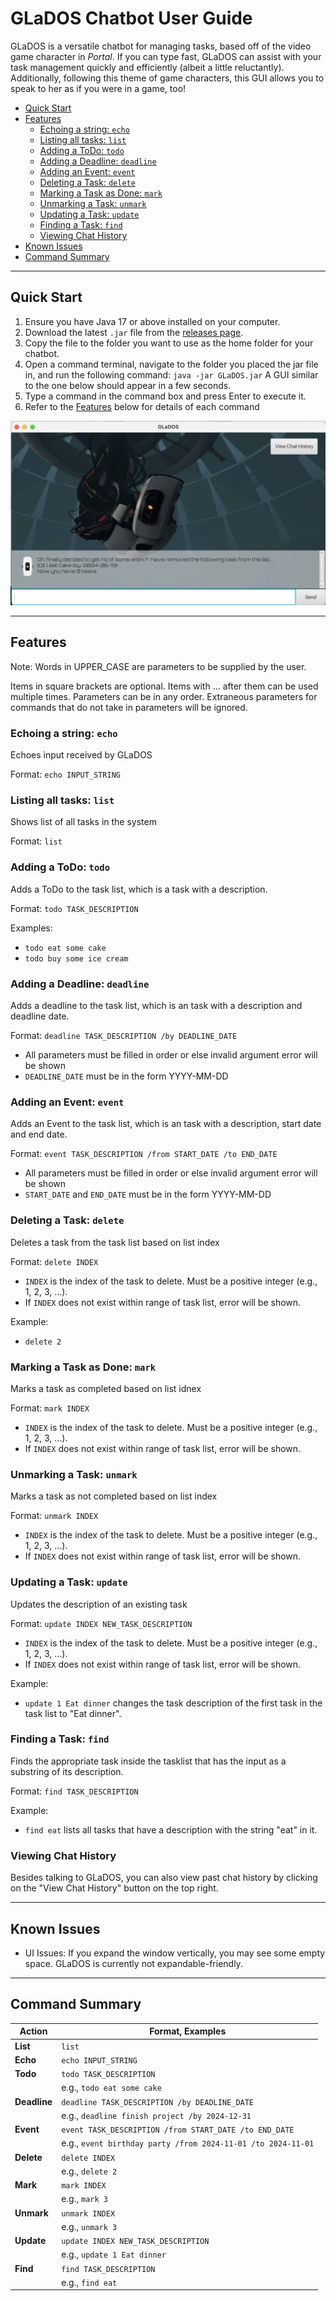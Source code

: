 # GLaDOS Chatbot User Guide

GLaDOS is a versatile chatbot for managing tasks, based off of the video game character in _Portal_. If you can type fast, GLaDOS can assist with your task management quickly and efficiently (albeit a little reluctantly). Additionally, following this theme of game characters, this GUI allows you to speak to her as if you were in a game, too!

- [Quick Start](#quick-start)
- [Features](#features)
  - [Echoing a string: `echo`](#echoing-a-string-echo)
  - [Listing all tasks: `list`](#listing-all-tasks-list)
  - [Adding a ToDo: `todo`](#adding-a-todo-todo)
  - [Adding a Deadline: `deadline`](#adding-a-deadline-deadline)
  - [Adding an Event: `event`](#adding-an-event-event)
  - [Deleting a Task: `delete`](#deleting-a-task-delete)
  - [Marking a Task as Done: `mark`](#marking-a-task-as-done-mark)
  - [Unmarking a Task: `unmark`](#unmarking-a-task-unmark)
  - [Updating a Task: `update`](#updating-a-task-update)
  - [Finding a Task: `find`](#finding-a-task-find)
  - [Viewing Chat History](#viewing-chat-history)
- [Known Issues](#known-issues)
- [Command Summary](#command-summary)

---

## Quick Start

1. Ensure you have Java 17 or above installed on your computer.
2. Download the latest `.jar` file from the [releases page](https://github.com/jayjay19630/ip/releases).
3. Copy the file to the folder you want to use as the home folder for your chatbot.
4. Open a command terminal, navigate to the folder you placed the jar file in, and run the following command:
   `java -jar GLaDOS.jar`
   A GUI similar to the one below should appear in a few seconds.
5. Type a command in the command box and press Enter to execute it.
6. Refer to the [Features](#features) below for details of each command

![Glados Image](./Ui.png)

---

## Features

Note: Words in UPPER_CASE are parameters to be supplied by the user.

Items in square brackets are optional.
Items with …​ after them can be used multiple times.
Parameters can be in any order.
Extraneous parameters for commands that do not take in parameters will be ignored.

### Echoing a string: `echo`

Echoes input received by GLaDOS

Format: `echo INPUT_STRING`

### Listing all tasks: `list`

Shows list of all tasks in the system

Format: `list`

### Adding a ToDo: `todo`

Adds a ToDo to the task list, which is a task with a description.

Format: `todo TASK_DESCRIPTION`

Examples:

- `todo eat some cake`
- `todo buy some ice cream`

### Adding a Deadline: `deadline`

Adds a deadline to the task list, which is an task with a description and deadline date.

Format: `deadline TASK_DESCRIPTION /by DEADLINE_DATE`

- All parameters must be filled in order or else invalid argument error will be shown
- `DEADLINE_DATE` must be in the form YYYY-MM-DD

### Adding an Event: `event`

Adds an Event to the task list, which is an task with a description, start date and end date.

Format: `event TASK_DESCRIPTION /from START_DATE /to END_DATE`

- All parameters must be filled in order or else invalid argument error will be shown
- `START_DATE` and `END_DATE` must be in the form YYYY-MM-DD

### Deleting a Task: `delete`

Deletes a task from the task list based on list index

Format: `delete INDEX`

- `INDEX` is the index of the task to delete. Must be a positive integer (e.g., 1, 2, 3, …​).
- If `INDEX` does not exist within range of task list, error will be shown.

Example:

- `delete 2`

### Marking a Task as Done: `mark`

Marks a task as completed based on list idnex

Format: `mark INDEX`

- `INDEX` is the index of the task to delete. Must be a positive integer (e.g., 1, 2, 3, …​).
- If `INDEX` does not exist within range of task list, error will be shown.

### Unmarking a Task: `unmark`

Marks a task as not completed based on list index

Format: `unmark INDEX`

- `INDEX` is the index of the task to delete. Must be a positive integer (e.g., 1, 2, 3, …​).
- If `INDEX` does not exist within range of task list, error will be shown.

### Updating a Task: `update`

Updates the description of an existing task

Format: `update INDEX NEW_TASK_DESCRIPTION`

- `INDEX` is the index of the task to delete. Must be a positive integer (e.g., 1, 2, 3, …​).
- If `INDEX` does not exist within range of task list, error will be shown.

Example:

- `update 1 Eat dinner` changes the task description of the first task in the task list to "Eat dinner".

### Finding a Task: `find`

Finds the appropriate task inside the tasklist that has the input as a substring of its description.

Format: `find TASK_DESCRIPTION`

Example:

- `find eat` lists all tasks that have a description with the string "eat" in it.

### Viewing Chat History

Besides talking to GLaDOS, you can also view past chat history by clicking on the "View Chat History" button on the top right.

---

## Known Issues

- UI Issues: If you expand the window vertically, you may see some empty space. GLaDOS is currently not expandable-friendly.

---

## Command Summary

| Action       | Format, Examples                                             |
| ------------ | ------------------------------------------------------------ |
| **List**     | `list`                                                       |
| **Echo**     | `echo INPUT_STRING`                                          |
| **Todo**     | `todo TASK_DESCRIPTION`                                      |
|              | e.g., `todo eat some cake`                                   |
| **Deadline** | `deadline TASK_DESCRIPTION /by DEADLINE_DATE`                |
|              | e.g., `deadline finish project /by 2024-12-31`               |
| **Event**    | `event TASK_DESCRIPTION /from START_DATE /to END_DATE`       |
|              | e.g., `event birthday party /from 2024-11-01 /to 2024-11-01` |
| **Delete**   | `delete INDEX`                                               |
|              | e.g., `delete 2`                                             |
| **Mark**     | `mark INDEX`                                                 |
|              | e.g., `mark 3`                                               |
| **Unmark**   | `unmark INDEX`                                               |
|              | e.g., `unmark 3`                                             |
| **Update**   | `update INDEX NEW_TASK_DESCRIPTION`                          |
|              | e.g., `update 1 Eat dinner`                                  |
| **Find**     | `find TASK_DESCRIPTION`                                      |
|              | e.g., `find eat`                                             |
